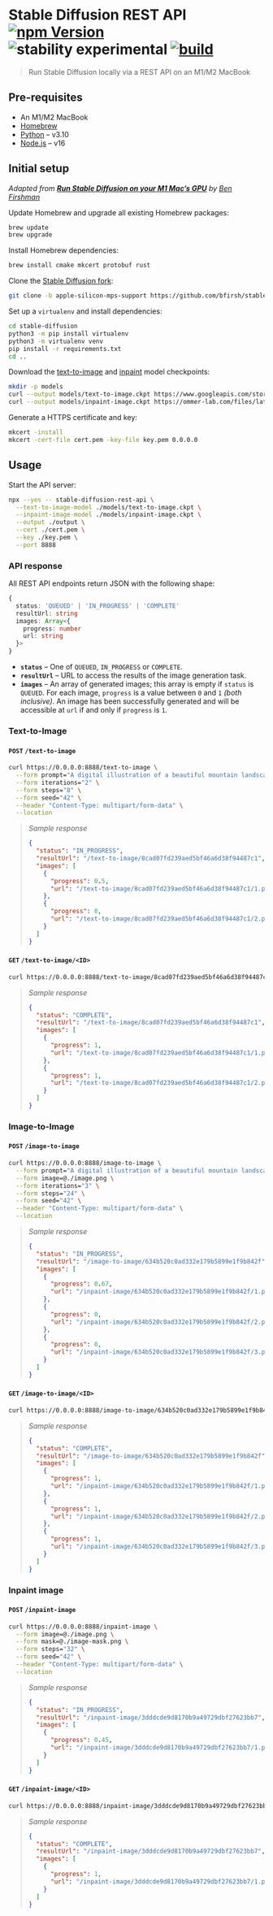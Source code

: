 # Stable Diffusion REST API [![npm Version](https://img.shields.io/npm/v/stable-diffusion-rest-api?cacheSeconds=1800)](https://npmjs.com/package/stable-diffusion-rest-api) ![stability experimental](https://img.shields.io/badge/stability-experimental-red?cacheSeconds=1800) [![build](https://img.shields.io/github/workflow/status/yuanqing/stable-diffusion-rest-api/build?cacheSeconds=1800)](https://github.com/yuanqing/stable-diffusion-rest-api/actions?query=workflow%3Abuild)

> Run Stable Diffusion locally via a REST API on an M1/M2 MacBook

## Pre-requisites

- An M1/M2 MacBook
- [Homebrew](https://brew.sh/)
- [Python](https://formulae.brew.sh/formula/python@3.10) – v3.10
- [Node.js](https://formulae.brew.sh/formula/node@16) – v16

## Initial setup

*Adapted from [**Run Stable Diffusion on your M1 Mac’s GPU**](https://replicate.com/blog/run-stable-diffusion-on-m1-mac) by [Ben Firshman](https://twitter.com/bfirsh)*

Update Homebrew and upgrade all existing Homebrew packages:

```sh
brew update
brew upgrade
```

Install Homebrew dependencies:

```sh
brew install cmake mkcert protobuf rust
```

Clone the [Stable Diffusion fork](https://github.com/bfirsh/stable-diffusion):

```sh
git clone -b apple-silicon-mps-support https://github.com/bfirsh/stable-diffusion.git
```

Set up a `virtualenv` and install dependencies:

```sh
cd stable-diffusion
python3 -m pip install virtualenv
python3 -m virtualenv venv
pip install -r requirements.txt
cd ..
```

Download the [text-to-image](https://www.googleapis.com/storage/v1/b/aai-blog-files/o/sd-v1-4.ckpt?alt=media) and [inpaint](https://heibox.uni-heidelberg.de/f/4d9ac7ea40c64582b7c9/?dl=1) model checkpoints:

```sh
mkdir -p models
curl --output models/text-to-image.ckpt https://www.googleapis.com/storage/v1/b/aai-blog-files/o/sd-v1-4.ckpt?alt=media
curl --output models/inpaint-image.ckpt https://ommer-lab.com/files/latent-diffusion/inpainting_big.zip
```

Generate a HTTPS certificate and key:

```sh
mkcert -install
mkcert -cert-file cert.pem -key-file key.pem 0.0.0.0
```

## Usage

Start the API server:

```sh
npx --yes -- stable-diffusion-rest-api \
  --text-to-image-model ./models/text-to-image.ckpt \
  --inpaint-image-model ./models/inpaint-image.ckpt \
  --output ./output \
  --cert ./cert.pem \
  --key ./key.pem \
  --port 8888
```

### API response

All REST API endpoints return JSON with the following shape:

```ts
{
  status: 'QUEUED' | 'IN_PROGRESS' | 'COMPLETE'
  resultUrl: string
  images: Array<{
    progress: number
    url: string
  }>
}
```

- **`status`** – One of `QUEUED`, `IN_PROGRESS` or `COMPLETE`.
- **`resultUrl`** – URL to access the results of the image generation task.
- **`images`** – An array of generated images; this array is empty if `status` is `QUEUED`. For each image, `progress` is a value between `0` and `1` *(both inclusive)*. An image has been successfully generated and will be accessible at `url` if and only if `progress` is `1`.

### Text-to-Image

#### `POST` `/text-to-image`

```sh
curl https://0.0.0.0:8888/text-to-image \
  --form prompt="A digital illustration of a beautiful mountain landscape, detailed, thom tenerys, epic composition, 4k, trending on artstation, fantasy vivid colors" \
  --form iterations="2" \
  --form steps="8" \
  --form seed="42" \
  --header "Content-Type: multipart/form-data" \
  --location
```

> *Sample response*
>
> ```json
> {
>   "status": "IN_PROGRESS",
>   "resultUrl": "/text-to-image/8cad07fd239aed5bf46a6d38f94487c1",
>   "images": [
>     {
>       "progress": 0.5,
>       "url": "/text-to-image/8cad07fd239aed5bf46a6d38f94487c1/1.png"
>     },
>     {
>       "progress": 0,
>       "url": "/text-to-image/8cad07fd239aed5bf46a6d38f94487c1/2.png"
>     }
>   ]
> }
> ```

#### `GET` `/text-to-image/<ID>`

```sh
curl https://0.0.0.0:8888/text-to-image/8cad07fd239aed5bf46a6d38f94487c1
```

> *Sample response*
>
> ```json
> {
>   "status": "COMPLETE",
>   "resultUrl": "/text-to-image/8cad07fd239aed5bf46a6d38f94487c1",
>   "images": [
>     {
>       "progress": 1,
>       "url": "/text-to-image/8cad07fd239aed5bf46a6d38f94487c1/1.png"
>     },
>     {
>       "progress": 1,
>       "url": "/text-to-image/8cad07fd239aed5bf46a6d38f94487c1/2.png"
>     }
>   ]
> }
> ```

### Image-to-Image

#### `POST` `/image-to-image`

```sh
curl https://0.0.0.0:8888/image-to-image \
  --form prompt="A digital illustration of a beautiful mountain landscape, detailed, thom tenerys, epic composition, 4k, trending on artstation, fantasy vivid colors" \
  --form image=@./image.png \
  --form iterations="3" \
  --form steps="24" \
  --form seed="42" \
  --header "Content-Type: multipart/form-data" \
  --location
```

> *Sample response*
>
> ```json
> {
>   "status": "IN_PROGRESS",
>   "resultUrl": "/image-to-image/634b520c0ad332e179b5899e1f9b842f",
>   "images": [
>     {
>       "progress": 0.67,
>       "url": "/inpaint-image/634b520c0ad332e179b5899e1f9b842f/1.png"
>     },
>     {
>       "progress": 0,
>       "url": "/inpaint-image/634b520c0ad332e179b5899e1f9b842f/2.png"
>     },
>     {
>       "progress": 0,
>       "url": "/inpaint-image/634b520c0ad332e179b5899e1f9b842f/3.png"
>     }
>   ]
> }
> ```

#### `GET` `/image-to-image/<ID>`

```sh
curl https://0.0.0.0:8888/image-to-image/634b520c0ad332e179b5899e1f9b842f
```

> *Sample response*
>
> ```json
> {
>   "status": "COMPLETE",
>   "resultUrl": "/image-to-image/634b520c0ad332e179b5899e1f9b842f",
>   "images": [
>     {
>       "progress": 1,
>       "url": "/inpaint-image/634b520c0ad332e179b5899e1f9b842f/1.png"
>     },
>     {
>       "progress": 1,
>       "url": "/inpaint-image/634b520c0ad332e179b5899e1f9b842f/2.png"
>     },
>     {
>       "progress": 1,
>       "url": "/inpaint-image/634b520c0ad332e179b5899e1f9b842f/3.png"
>     }
>   ]
> }
> ```

### Inpaint image

#### `POST` `/inpaint-image`

```sh
curl https://0.0.0.0:8888/inpaint-image \
  --form image=@./image.png \
  --form mask=@./image-mask.png \
  --form steps="32" \
  --form seed="42" \
  --header "Content-Type: multipart/form-data" \
  --location
```

> *Sample response*
>
> ```json
> {
>   "status": "IN_PROGRESS",
>   "resultUrl": "/inpaint-image/3dddcde9d8170b9a49729dbf27623bb7",
>   "images": [
>     {
>       "progress": 0.45,
>       "url": "/inpaint-image/3dddcde9d8170b9a49729dbf27623bb7/1.png"
>     }
>   ]
> }
> ```

#### `GET` `/inpaint-image/<ID>`

```sh
curl https://0.0.0.0:8888/inpaint-image/3dddcde9d8170b9a49729dbf27623bb7
```

> *Sample response*
>
> ```json
> {
>   "status": "COMPLETE",
>   "resultUrl": "/inpaint-image/3dddcde9d8170b9a49729dbf27623bb7",
>   "images": [
>     {
>       "progress": 1,
>       "url": "/inpaint-image/3dddcde9d8170b9a49729dbf27623bb7/1.png"
>     }
>   ]
> }
> ```
